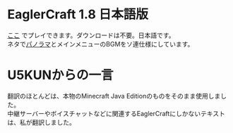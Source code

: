 # EaglerCraft 1.8 日本語版
[ここ](https://u5kun.github.io/Eaglercraft-Japanese/) でプレイできます。ダウンロードは不要。日本語です。
<br>
ネタで[パノラマ](https://ja.minecraft.wiki/w/%E3%83%91%E3%83%8E%E3%83%A9%E3%83%9E)とメインメニューのBGMをソ連仕様にしています。
# U5KUNからの一言
翻訳のほとんどは、本物のMinecraft Java Editionのものをそのまま使用しました。
<br>
中継サーバーやボイスチャットなどに関連するEaglerCraftにしかないテキストは、私が翻訳しました。
